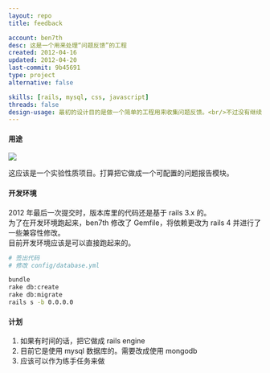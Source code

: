 ```yaml
---
layout: repo
title: feedback

account: ben7th
desc: 这是一个用来处理“问题反馈”的工程
created: 2012-04-16
updated: 2012-04-20
last-commit: 9b45691
type: project
alternative: false

skills: [rails, mysql, css, javascript]
threads: false
design-usage: 最初的设计目的是做一个简单的工程用来收集问题反馈。<br/>不过没有继续开发下去。
---
```


#### 用途

![](http://i.teamkn.com/i/NqeqJyhL.png)

这应该是一个实验性质项目。打算把它做成一个可配置的问题报告模块。

#### 开发环境

2012 年最后一次提交时，版本库里的代码还是基于 rails 3.x 的。  
为了在开发环境跑起来，ben7th 修改了 Gemfile，将依赖更改为 rails 4 并进行了一些兼容性修改。  
目前开发环境应该是可以直接跑起来的。

```sh
# 签出代码
# 修改 config/database.yml

bundle
rake db:create
rake db:migrate
rails s -b 0.0.0.0
```

#### 计划

1. 如果有时间的话，把它做成 rails engine
2. 目前它是使用 mysql 数据库的。需要改成使用 mongodb
3. 应该可以作为练手任务来做